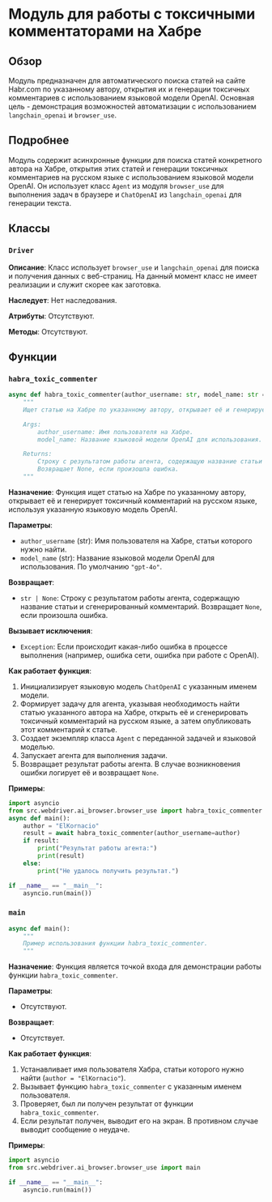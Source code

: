 # Модуль для работы с токсичными комментаторами на Хабре

## Обзор

Модуль предназначен для автоматического поиска статей на сайте Habr.com по указанному автору, открытия их и генерации токсичных комментариев с использованием языковой модели OpenAI. Основная цель - демонстрация возможностей автоматизации с использованием `langchain_openai` и `browser_use`.

## Подробнее

Модуль содержит асинхронные функции для поиска статей конкретного автора на Хабре, открытия этих статей и генерации токсичных комментариев на русском языке с использованием языковой модели OpenAI. Он использует класс `Agent` из модуля `browser_use` для выполнения задач в браузере и `ChatOpenAI` из `langchain_openai` для генерации текста.

## Классы

### `Driver`

**Описание**: Класс использует `browser_use` и `langchain_openai` для поиска и получения данных с веб-страниц. На данный момент класс не имеет реализации и служит скорее как заготовка.

**Наследует**:
Нет наследования.

**Атрибуты**:
Отсутствуют.

**Методы**:
Отсутствуют.

## Функции

### `habra_toxic_commenter`

```python
async def habra_toxic_commenter(author_username: str, model_name: str = "gpt-4o"):
    """
    Ищет статью на Хабре по указанному автору, открывает её и генерирует токсичный комментарий.

    Args:
        author_username: Имя пользователя на Хабре.
        model_name: Название языковой модели OpenAI для использования.  По умолчанию gpt-4o.

    Returns:
        Строку с результатом работы агента, содержащую название статьи и сгенерированный комментарий.
        Возвращает None, если произошла ошибка.
    """
```

**Назначение**:
Функция ищет статью на Хабре по указанному автору, открывает её и генерирует токсичный комментарий на русском языке, используя указанную языковую модель OpenAI.

**Параметры**:
- `author_username` (str): Имя пользователя на Хабре, статьи которого нужно найти.
- `model_name` (str): Название языковой модели OpenAI для использования. По умолчанию `"gpt-4o"`.

**Возвращает**:
- `str | None`: Строку с результатом работы агента, содержащую название статьи и сгенерированный комментарий. Возвращает `None`, если произошла ошибка.

**Вызывает исключения**:
- `Exception`: Если происходит какая-либо ошибка в процессе выполнения (например, ошибка сети, ошибка при работе с OpenAI).

**Как работает функция**:
1. Инициализирует языковую модель `ChatOpenAI` с указанным именем модели.
2. Формирует задачу для агента, указывая необходимость найти статью указанного автора на Хабре, открыть её и сгенерировать токсичный комментарий на русском языке, а затем опубликовать этот комментарий к статье.
3. Создает экземпляр класса `Agent` с переданной задачей и языковой моделью.
4. Запускает агента для выполнения задачи.
5. Возвращает результат работы агента. В случае возникновения ошибки логирует её и возвращает `None`.

**Примеры**:
```python
import asyncio
from src.webdriver.ai_browser.browser_use import habra_toxic_commenter
async def main():
    author = "ElKornacio"
    result = await habra_toxic_commenter(author_username=author)
    if result:
        print("Результат работы агента:")
        print(result)
    else:
        print("Не удалось получить результат.")

if __name__ == "__main__":
    asyncio.run(main())
```

### `main`

```python
async def main():
    """
    Пример использования функции habra_toxic_commenter.
    """
```

**Назначение**:
Функция является точкой входа для демонстрации работы функции `habra_toxic_commenter`.

**Параметры**:
- Отсутствуют.

**Возвращает**:
- Отсутствует.

**Как работает функция**:
1. Устанавливает имя пользователя Хабра, статьи которого нужно найти (`author = "ElKornacio"`).
2. Вызывает функцию `habra_toxic_commenter` с указанным именем пользователя.
3. Проверяет, был ли получен результат от функции `habra_toxic_commenter`.
4. Если результат получен, выводит его на экран. В противном случае выводит сообщение о неудаче.

**Примеры**:
```python
import asyncio
from src.webdriver.ai_browser.browser_use import main

if __name__ == "__main__":
    asyncio.run(main())